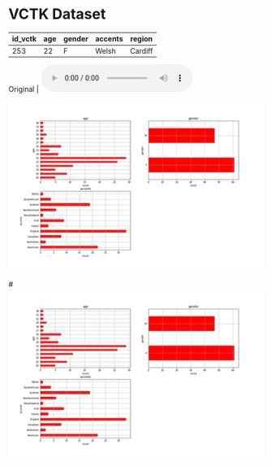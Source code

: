 # VCTK Dataset

 | id_vctk | age | gender | accents | region |
 | --- | --- | --- | --- | --- |
 | 253 | 22 | F | Welsh | Cardiff |

Original | <audio src="vctk/samples/p255_367.wav" controls></audio> 

![lf0](vctk/vctk_descriptive_age_etc.png)

#<img src="vctk/vctk_descriptive_age_etc.png" width="1400" />

<script>
  CsvToHtmlTable.init({
    csv_path: 'data/Health Clinics in Chicago.csv', 
    element: 'table-container', 
    allow_download: true,
    csv_options: {separator: ',', delimiter: '"'},
    datatables_options: {"paging": false}
  });
</script>